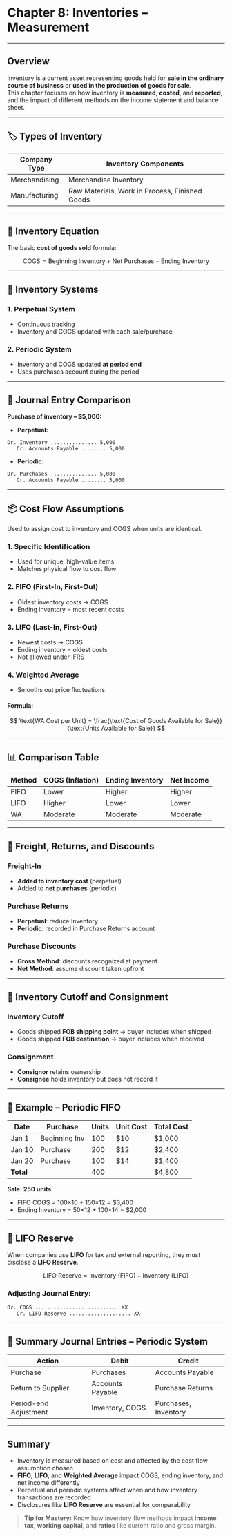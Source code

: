 # Chapter 8: Inventories – Measurement

---

## Overview

Inventory is a current asset representing goods held for **sale in the ordinary course of business** or **used in the production of goods for sale**.  
This chapter focuses on how inventory is **measured**, **costed**, and **reported**, and the impact of different methods on the income statement and balance sheet.

---

## 🏷️ Types of Inventory

| Company Type   | Inventory Components                       |
|----------------|--------------------------------------------|
| Merchandising  | Merchandise Inventory                      |
| Manufacturing  | Raw Materials, Work in Process, Finished Goods |

---

## 🧮 Inventory Equation

The basic **cost of goods sold** formula:

$$
\text{COGS} = \text{Beginning Inventory} + \text{Net Purchases} - \text{Ending Inventory}
$$

---

## 🧾 Inventory Systems

### 1. **Perpetual System**
- Continuous tracking
- Inventory and COGS updated with each sale/purchase

### 2. **Periodic System**
- Inventory and COGS updated **at period end**
- Uses purchases account during the period

---

## 🧾 Journal Entry Comparison

**Purchase of inventory – $5,000:**

- **Perpetual:**
```
Dr. Inventory ............... 5,000  
   Cr. Accounts Payable ........ 5,000
```

- **Periodic:**
```
Dr. Purchases ............... 5,000  
   Cr. Accounts Payable ........ 5,000
```

---

## 📦 Cost Flow Assumptions

Used to assign cost to inventory and COGS when units are identical.

### 1. **Specific Identification**
- Used for unique, high-value items
- Matches physical flow to cost flow

### 2. **FIFO (First-In, First-Out)**
- Oldest inventory costs → COGS
- Ending inventory = most recent costs

### 3. **LIFO (Last-In, First-Out)**
- Newest costs → COGS
- Ending inventory = oldest costs
- Not allowed under IFRS

### 4. **Weighted Average**
- Smooths out price fluctuations

#### Formula:
$$
\text{WA Cost per Unit} = \frac{\text{Cost of Goods Available for Sale}}{\text{Units Available for Sale}}
$$

---

## 📊 Comparison Table

| Method | COGS (Inflation) | Ending Inventory | Net Income |
|--------|------------------|------------------|------------|
| FIFO   | Lower            | Higher           | Higher     |
| LIFO   | Higher           | Lower            | Lower      |
| WA     | Moderate         | Moderate         | Moderate   |

---

## 🚛 Freight, Returns, and Discounts

### Freight-In
- **Added to inventory cost** (perpetual)
- Added to **net purchases** (periodic)

### Purchase Returns
- **Perpetual**: reduce Inventory  
- **Periodic**: recorded in Purchase Returns account

### Purchase Discounts
- **Gross Method**: discounts recognized at payment  
- **Net Method**: assume discount taken upfront

---

## 📅 Inventory Cutoff and Consignment

### Inventory Cutoff
- Goods shipped **FOB shipping point** → buyer includes when shipped  
- Goods shipped **FOB destination** → buyer includes when received

### Consignment
- **Consignor** retains ownership
- **Consignee** holds inventory but does not record it

---

## 📘 Example – Periodic FIFO

| Date       | Purchase      | Units | Unit Cost | Total Cost |
|------------|---------------|-------|-----------|------------|
| Jan 1      | Beginning Inv | 100   | $10       | $1,000     |
| Jan 10     | Purchase      | 200   | $12       | $2,400     |
| Jan 20     | Purchase      | 100   | $14       | $1,400     |
| **Total**  |               | 400   |           | $4,800     |

**Sale: 250 units**

- FIFO COGS = 100×10 + 150×12 = $3,400  
- Ending Inventory = 50×12 + 100×14 = $2,000

---

## 🔁 LIFO Reserve

When companies use **LIFO** for tax and external reporting, they must disclose a **LIFO Reserve**.

$$
\text{LIFO Reserve} = \text{Inventory (FIFO)} - \text{Inventory (LIFO)}
$$

### Adjusting Journal Entry:
```
Dr. COGS ........................... XX  
   Cr. LIFO Reserve .................... XX
```

---

## 🧾 Summary Journal Entries – Periodic System

| Action                | Debit                  | Credit               |
|-----------------------|------------------------|----------------------|
| Purchase              | Purchases              | Accounts Payable     |
| Return to Supplier    | Accounts Payable       | Purchase Returns     |
| Period-end Adjustment | Inventory, COGS        | Purchases, Inventory |

---

## Summary

- Inventory is measured based on cost and affected by the cost flow assumption chosen
- **FIFO**, **LIFO**, and **Weighted Average** impact COGS, ending inventory, and net income differently
- Perpetual and periodic systems affect when and how inventory transactions are recorded
- Disclosures like **LIFO Reserve** are essential for comparability

> **Tip for Mastery:** Know how inventory flow methods impact **income tax**, **working capital**, and **ratios** like current ratio and gross margin.
